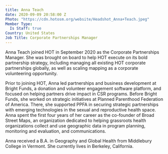 ```yaml
---
title: Anna Teach
date: 2020-09-09 20:58:00 Z
Photo: "https://cdn.hotosm.org/website/Headshot_Anna+Teach.jpeg"
Member Type:
  Is Staff: true
Country: United States
Job Title: Corporate Partnerships Manager
---
```


Anna Teach joined HOT in September 2020 as the Corporate Partnerships Manager. She was brought on board to help HOT execute on its bold partnership strategy, including managing all existing HOT corporate partnerships globally, as well as scaling mapping as a corporate volunteering opportunity. 

Prior to joining HOT, Anna led partnerships and business development at Bright Funds, a donation and volunteer engagement software platform, and focused on helping partners drive impact in CSR programs. Before Bright Funds, she worked on strategic initiatives at Planned Parenthood Federation of America. There, she supported PPFA in securing strategic partnerships with emerging technologies in the sexual and reproductive health space. Anna spent the first four years of her career as the co-founder of Broad Street Maps, an organization dedicated to helping grassroots health organizations collect and use geographic data in program planning, monitoring and evaluation, and communications. 

Anna received a B.A. in Geography and Global Health from Middlebury College in Vermont. She currently lives in Berkeley, California. 

